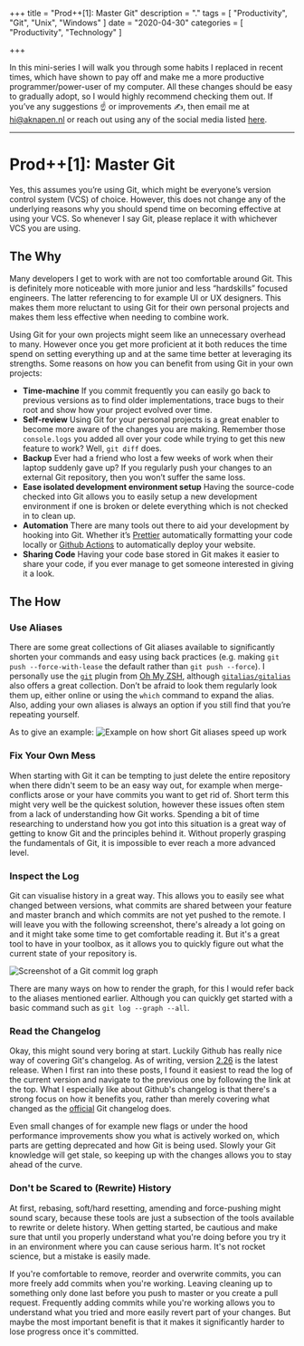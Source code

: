 +++
title = "Prod++[1]: Master Git"
description = "."
tags = [
    "Productivity",
    "Git",
    "Unix",
    "Windows"
]
date = "2020-04-30"
categories = [
    "Productivity",
    "Technology"
]

+++

In this mini-series I will walk you through some habits I replaced in recent times, which have shown to pay off and make me a more productive programmer/power-user of my computer. All these changes should be easy to gradually adopt, so I would highly recommend checking them out. If you’ve any suggestions ☝️ or improvements ✍️, then email me at hi@aknapen.nl or reach out using any of the social media listed [here](https://aknapen.nl).

---

# Prod++[1]: Master Git

Yes, this assumes you’re using Git, which might be everyone’s version control system (VCS) of choice. However, this does not change any of the underlying reasons why you should spend time on becoming effective at using your VCS. So whenever I say Git, please replace it with whichever VCS you are using.

## The Why

Many developers I get to work with are not too comfortable around Git. This is definitely more noticeable with more junior and less “hardskills” focused engineers. The latter referencing to for example UI or UX designers. This makes them more reluctant to using Git for their own personal projects and makes them less effective when needing to combine work.

Using Git for your own projects might seem like an unnecessary overhead to many. However once you get more proficient at it both reduces the time spend on setting everything up and at the same time better at leveraging its strengths. Some reasons on how you can benefit from using Git in your own projects:

- **Time-machine** If you commit frequently you can easily go back to previous versions as to find older implementations, trace bugs to their root and show how your project evolved over time.
- **Self-review** Using Git for your personal projects is a great enabler to become more aware of the changes you are making. Remember those `console.logs` you added all over your code while trying to get this new feature to work? Well, `git diff` does.
- **Backup** Ever had a friend who lost a few weeks of work when their laptop suddenly gave up? If you regularly push your changes to an external Git repository, then you won’t suffer the same loss.
- **Ease isolated development environment setup** Having the source-code checked into Git allows you to easily setup a new development environment if one is broken or delete everything which is not checked in to clean up.
- **Automation** There are many tools out there to aid your development by hooking into Git. Whether it’s [Prettier](https://prettier.io/) automatically formatting your code locally or [Github Actions](https://github.com/features/actions) to automatically deploy your website.
- **Sharing Code** Having your code base stored in Git makes it easier to share your code, if you ever manage to get someone interested in giving it a look.

## The How

### Use Aliases

There are some great collections of Git aliases available to significantly shorten your commands and easy using back practices (e.g. making `git push --force-with-lease` the default rather than `git push --force`). I personally use the [`git`](https://github.com/robbyrussell/oh-my-zsh/tree/master/plugins/git) plugin from [Oh My ZSH](https://ohmyz.sh/), although [`gitalias/gitalias`](https://github.com/gitalias/gitalias) also offers a great collection. Don’t be afraid to look them regularly look them up, either online or using the `which` command to expand the alias. Also, adding your own aliases is always an option if you still find that you’re repeating yourself.

As to give an example:
![Example on how short Git aliases speed up work](/img/blog/git-aliases.png)

### Fix Your Own Mess

When starting with Git it can be tempting to just delete the entire repository when there didn't seem to be an easy way out, for example when merge-conflicts arose or your have commits you want to get rid of. Short term this might very well be the quickest solution, however these issues often stem from a lack of understanding how Git works. Spending a bit of time researching to understand how you got into this situation is a great way of getting to know Git and the principles behind it. Without properly grasping the fundamentals of Git, it is impossible to ever reach a more advanced level.

### Inspect the Log

Git can visualise history in a great way. This allows you to easily see what changed between versions, what commits are shared between your feature and master branch and which commits are not yet pushed to the remote. I will leave you with the following screenshot, there's already a lot going on and it might take some time to get comfortable reading it. But it's a great tool to have in your toolbox, as it allows you to quickly figure out what the current state of your repository is.

![Screenshot of a Git commit log graph](/img/blog/git-graph-log.png)

There are many ways on how to render the graph, for this I would refer back to the aliases mentioned earlier. Although you can quickly get started with a basic command such as `git log --graph --all`.

### Read the Changelog

Okay, this might sound very boring at start. Luckily Github has really nice way of covering Git's changelog. As of writing, version [2.26](https://github.blog/2020-03-22-highlights-from-git-2-26/) is the latest release. When I first ran into these posts, I found it easiest to read the log of the current version and navigate to the previous one by following the link at the top. What I especially like about Github's changelog is that there's a strong focus on how it benefits you, rather than merely covering what changed as the [official](https://github.com/git/git/tree/master/Documentation/RelNotes) Git changelog does.

Even small changes of for example new flags or under the hood performance improvements show you what is actively worked on, which parts are getting deprecated and how Git is being used. Slowly your Git knowledge will get stale, so keeping up with the changes allows you to stay ahead of the curve.

### Don't be Scared to (Rewrite) History

At first, rebasing, soft/hard resetting, amending and force-pushing might sound scary, because these tools are just a subsection of the tools available to rewrite or delete history. When getting started, be cautious and make sure that until you properly understand what you're doing before you try it in an environment where you can cause serious harm. It's not rocket science, but a mistake is easily made.

If you're comfortable to remove, reorder and overwrite commits, you can more freely add commits when you're working. Leaving cleaning up to something only done last before you push to master or you create a pull request. Frequently adding commits while you're working allows you to understand what you tried and more easily revert part of your changes. But maybe the most important benefit is that it makes it significantly harder to lose progress once it's committed.
